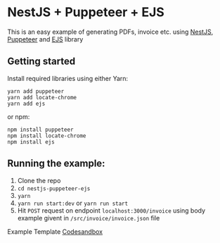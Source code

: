 # NestJS + Puppeteer + EJS

This is an easy example of generating PDFs, invoice etc. using [NestJS](https://nestjs.com/), [Puppeteer](https://www.npmjs.com/package/puppeteer) and [EJS](https://www.npmjs.com/package/ejs) library

## Getting started

Install required libraries using either Yarn:

```
yarn add puppeteer
yarn add locate-chrome
yarn add ejs
```

or npm:

```
npm install puppeteer
npm install locate-chrome
npm install ejs
```

## Running the example:
  
  1. Clone the repo
  2. `cd nestjs-puppeteer-ejs`
  3. `yarn`
  4. `yarn run start:dev` or `yarn run start`
  5. Hit `POST` request on endpoint `localhost:3000/invoice` using body example givent in `/src/invoice/invoice.json` file

Example Template [Codesandbox](https://codesandbox.io/s/qgsze)
